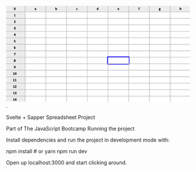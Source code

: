 ![Alt Text](https://github.com/furbo1/Svelte-Sapper-Spreadsheet-Portfolio-Project/blob/master/Snip20200831_1.png).

Svelte + Sapper Spreadsheet Project

Part of The JavaScript Bootcamp
Running the project

Install dependencies and run the project in development mode with:

npm install # or yarn
npm run dev

Open up localhost:3000 and start clicking around.


